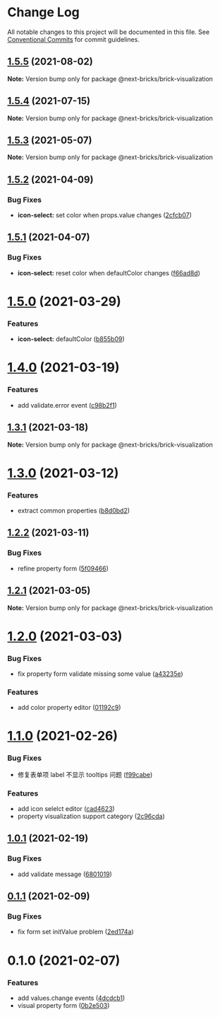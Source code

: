 # Change Log

All notable changes to this project will be documented in this file.
See [Conventional Commits](https://conventionalcommits.org) for commit guidelines.

## [1.5.5](https://github.com/easyops-cn/next-basics/compare/@next-bricks/brick-visualization@1.5.4...@next-bricks/brick-visualization@1.5.5) (2021-08-02)

**Note:** Version bump only for package @next-bricks/brick-visualization





## [1.5.4](https://github.com/easyops-cn/next-basics/compare/@next-bricks/brick-visualization@1.5.3...@next-bricks/brick-visualization@1.5.4) (2021-07-15)

**Note:** Version bump only for package @next-bricks/brick-visualization





## [1.5.3](https://github.com/easyops-cn/next-basics/compare/@next-bricks/brick-visualization@1.5.2...@next-bricks/brick-visualization@1.5.3) (2021-05-07)

**Note:** Version bump only for package @next-bricks/brick-visualization





## [1.5.2](https://github.com/easyops-cn/next-basics/compare/@next-bricks/brick-visualization@1.5.1...@next-bricks/brick-visualization@1.5.2) (2021-04-09)


### Bug Fixes

* **icon-select:** set color when props.value changes ([2cfcb07](https://github.com/easyops-cn/next-basics/commit/2cfcb0729a25d9f1c3d34c605c8c233b6894d3e4))





## [1.5.1](https://github.com/easyops-cn/next-basics/compare/@next-bricks/brick-visualization@1.5.0...@next-bricks/brick-visualization@1.5.1) (2021-04-07)


### Bug Fixes

* **icon-select:** reset color when defaultColor changes ([f66ad8d](https://github.com/easyops-cn/next-basics/commit/f66ad8dc7c58e1d8a2d48ac4d1fe49938a3ce976))





# [1.5.0](https://github.com/easyops-cn/next-basics/compare/@next-bricks/brick-visualization@1.4.0...@next-bricks/brick-visualization@1.5.0) (2021-03-29)


### Features

* **icon-select:** defaultColor ([b855b09](https://github.com/easyops-cn/next-basics/commit/b855b092dc43b3248589cfd1b84c38d955f7e2fd))





# [1.4.0](https://github.com/easyops-cn/next-basics/compare/@next-bricks/brick-visualization@1.3.1...@next-bricks/brick-visualization@1.4.0) (2021-03-19)


### Features

* add validate.error event ([c98b2f1](https://github.com/easyops-cn/next-basics/commit/c98b2f110a9f15638686c97880a54ad420ae1d61))





## [1.3.1](https://github.com/easyops-cn/next-basics/compare/@next-bricks/brick-visualization@1.3.0...@next-bricks/brick-visualization@1.3.1) (2021-03-18)

**Note:** Version bump only for package @next-bricks/brick-visualization





# [1.3.0](https://github.com/easyops-cn/next-basics/compare/@next-bricks/brick-visualization@1.2.2...@next-bricks/brick-visualization@1.3.0) (2021-03-12)


### Features

* extract common properties ([b8d0bd2](https://github.com/easyops-cn/next-basics/commit/b8d0bd2c0b425d10ffbcc0c017ceb86f20983134))





## [1.2.2](https://github.com/easyops-cn/next-basics/compare/@next-bricks/brick-visualization@1.2.1...@next-bricks/brick-visualization@1.2.2) (2021-03-11)


### Bug Fixes

* refine property form ([5f09466](https://github.com/easyops-cn/next-basics/commit/5f0946601416a3d38413d1ea90c8b3cc72c93321))





## [1.2.1](https://github.com/easyops-cn/next-basics/compare/@next-bricks/brick-visualization@1.2.0...@next-bricks/brick-visualization@1.2.1) (2021-03-05)

**Note:** Version bump only for package @next-bricks/brick-visualization





# [1.2.0](https://github.com/easyops-cn/next-basics/compare/@next-bricks/brick-visualization@1.1.0...@next-bricks/brick-visualization@1.2.0) (2021-03-03)


### Bug Fixes

* fix property form validate missing some value ([a43235e](https://github.com/easyops-cn/next-basics/commit/a43235e01e5af611f4ff38a33968a8e1b0fb8e49))


### Features

* add color property editor ([01192c9](https://github.com/easyops-cn/next-basics/commit/01192c9b797f8fea741a49e2f45f8eae64ff564c))





# [1.1.0](https://github.com/easyops-cn/next-basics/compare/@next-bricks/brick-visualization@1.0.1...@next-bricks/brick-visualization@1.1.0) (2021-02-26)


### Bug Fixes

* 修复表单项 label 不显示 tooltips 问题 ([f99cabe](https://github.com/easyops-cn/next-basics/commit/f99cabe79f9b257b8d6786675742f0901fe31bc2))


### Features

* add icon selelct editor ([cad4623](https://github.com/easyops-cn/next-basics/commit/cad4623d4df5345aab5249ad401db7d0789549d6))
* property visualization support category ([2c96cda](https://github.com/easyops-cn/next-basics/commit/2c96cdaff76468d161adcbc33d73de9fd8c41780))





## [1.0.1](https://github.com/easyops-cn/next-basics/compare/@next-bricks/brick-visualization@0.1.1...@next-bricks/brick-visualization@1.0.1) (2021-02-19)


### Bug Fixes

* add validate message ([6801019](https://github.com/easyops-cn/next-basics/commit/680101909a6e4403e8c4b5ec213a48d2048ee97a))





## [0.1.1](https://github.com/easyops-cn/next-basics/compare/@next-bricks/brick-visualization@0.1.0...@next-bricks/brick-visualization@0.1.1) (2021-02-09)


### Bug Fixes

* fix form set initValue problem ([2ed174a](https://github.com/easyops-cn/next-basics/commit/2ed174ae87eb70c576f49b7c0e2e9fe5270722bb))





# 0.1.0 (2021-02-07)


### Features

* add values.change events ([4dcdcb1](https://github.com/easyops-cn/next-basics/commit/4dcdcb1aabb863d5f9b08f85a9654fdaf1faba12))
* visual property form ([0b2e503](https://github.com/easyops-cn/next-basics/commit/0b2e503440c7b35e5552b998044fc9e97979f2e5))
